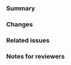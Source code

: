 <!-- Describe your changes and why they are needed -->

### Summary

### Changes

### Related issues

### Notes for reviewers
